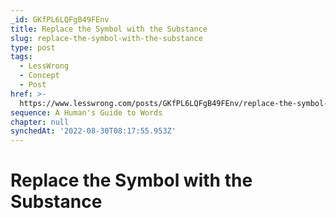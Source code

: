 ```yaml
---
_id: GKfPL6LQFgB49FEnv
title: Replace the Symbol with the Substance
slug: replace-the-symbol-with-the-substance
type: post
tags:
  - LessWrong
  - Concept
  - Post
href: >-
  https://www.lesswrong.com/posts/GKfPL6LQFgB49FEnv/replace-the-symbol-with-the-substance
sequence: A Human's Guide to Words
chapter: null
synchedAt: '2022-08-30T08:17:55.953Z'
---
```


# Replace the Symbol with the Substance
